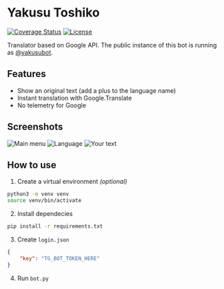 # Yakusu Toshiko
[![Coverage Status](https://img.shields.io/coveralls/github/arichr/yakusubot?logo=coveralls)](https://coveralls.io/github/arichr/yakusubot?branch=main)
[![License](https://img.shields.io/github/license/arichr/yakusubot)](https://github.com/arichr/yakusubot/blob/main/LICENSE)

Translator based on Google API.
The public instance of this bot is running as [@yakusubot](https://t.me/yakusubot).

## Features
* Show an original text (add a plus to the language name)
* Instant translation with Google.Translate
* No telemetry for Google

## Screenshots
![Main menu](https://i.ibb.co/KbbDzg1/image.png)
![Language](https://i.ibb.co/ykWb1Xh/image.png)
![Your text](https://i.ibb.co/HtZSDrb/image.png)

## How to use
1. Create a virtual environment _(optional)_
```bash
python3 -m venv venv
source venv/bin/activate
```
2. Install dependecies
```bash
pip install -r requirements.txt
```
3. Create `login.json`
```json
{
    "key": "TG_BOT_TOKEN_HERE"
}
```
4. Run `bot.py`
